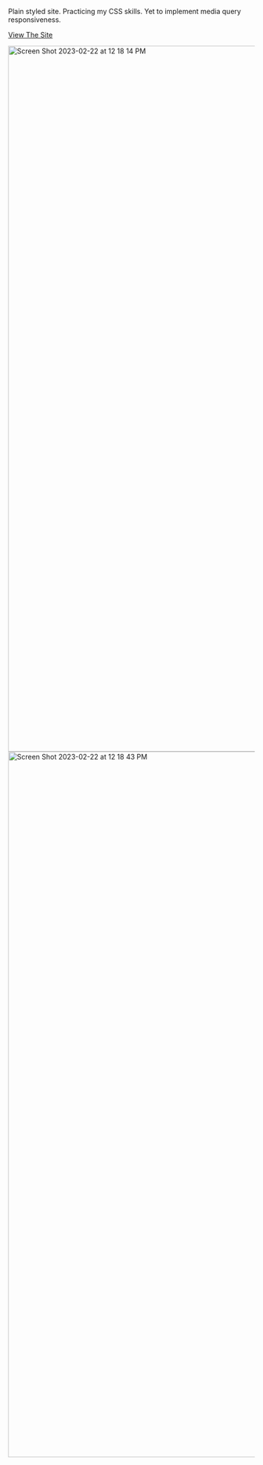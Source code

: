 Plain styled site. Practicing my CSS skills. Yet to implement media query responsiveness.

[View The Site](https://ckbrewn.github.io/landing-page/)

<img width="1439" alt="Screen Shot 2023-02-22 at 12 18 14 PM" src="https://user-images.githubusercontent.com/93859178/220749650-87f5b8d0-04c4-4157-b8ae-a8eee7af6c87.png">
<img width="1439" alt="Screen Shot 2023-02-22 at 12 18 43 PM" src="https://user-images.githubusercontent.com/93859178/220749682-1c42b935-5a31-40b8-b505-3440a6681c82.png">
